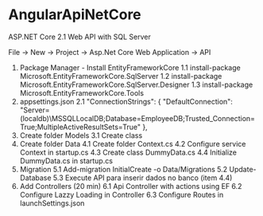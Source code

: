# AngularApiNetCore

ASP.NET Core 2.1 Web API with SQL Server

File -> New -> Project -> Asp.Net Core Web Application -> API

1. Package Manager - Install EntityFrameworkCore
   1.1 install-package Microsoft.EntityFrameworkCore.SqlServer
   1.2 install-package Microsoft.EntityFrameworkCore.SqlServer.Designer
   1.3 install-package Microsoft.EntityFrameworkCore.Tools
2. appsettings.json
   2.1 "ConnectionStrings": {
    "DefaultConnection": "Server=(localdb)\\MSSQLLocalDB;Database=EmployeeDB;Trusted_Connection=True;MultipleActiveResultSets=True"
  },
3. Create folder Models
   3.1 Create class
4. Create folder Data
   4.1 Create folder Context.cs
   4.2 Configure service Context in startup.cs
   4.3 Create class DummyData.cs
   4.4 Initialize DummyData.cs in startup.cs
5. Migration
   5.1 Add-migration InitialCreate -o Data/Migrations
   5.2 Update-Database
   5.3 Execute API para inserir dados no banco (item 4.4)
6. Add Controllers (20 min)
   6.1 Api Controller with actions using EF
   6.2 Configure Lazzy Loading in Controller
   6.3 Configure Routes in launchSettings.json
